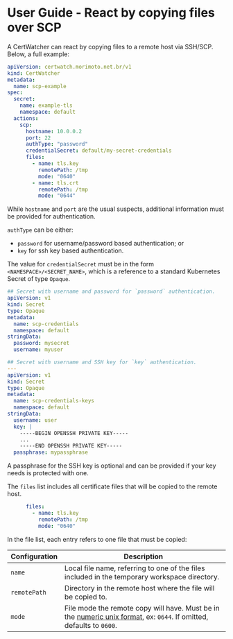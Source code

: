 # User Guide - React by copying files over SCP

A CertWatcher can react by copying files to a remote host via SSH/SCP. Below, a full example:

```yaml
apiVersion: certwatch.morimoto.net.br/v1
kind: CertWatcher
metadata:
  name: scp-example
spec:
  secret:
    name: example-tls
    namespace: default
  actions:
    scp:
      hostname: 10.0.0.2
      port: 22
      authType: "password"
      credentialSecret: default/my-secret-credentials
      files:
        - name: tls.key
          remotePath: /tmp
          mode: "0640"
        - name: tls.crt
          remotePath: /tmp
          mode: "0644"

```

While `hostname` and `port` are the usual suspects, additional information must be provided for authentication.

`authType` can be either:

* `password` for username/password based authentication; or
* `key` for ssh key based authentication.

The value for `credentialSecret` must be in the form `<NAMESPACE>/<SECRET_NAME>`, which is a reference to a standard Kubernetes Secret of type `Opaque`. 

```yaml
## Secret with username and password for `password` authentication.
apiVersion: v1
kind: Secret
type: Opaque
metadata:
  name: scp-credentials
  namespace: default
stringData:
  password: mysecret
  username: myuser
```

```yaml
## Secret with username and SSH key for `key` authentication.
---
apiVersion: v1
kind: Secret
type: Opaque
metadata:
  name: scp-credentials-keys
  namespace: default
stringData:
  username: user
  key: |
    -----BEGIN OPENSSH PRIVATE KEY-----
    ...
    -----END OPENSSH PRIVATE KEY-----
  passphrase: mypassphrase
```

A passphrase for the SSH key is optional and can be provided if your key needs is protected with one.

The `files` list includes all certificate files that will be copied to the remote host.

```yaml
      files:
        - name: tls.key
          remotePath: /tmp
          mode: "0640"
```

In the file list, each entry refers to one file that must be copied:

| Configuration | Description                                                                                                          |
|---------------|----------------------------------------------------------------------------------------------------------------------|
| `name`        | Local file name, referring to one of the files included in the temporary workspace directory.                         |
| `remotePath`  | Directory in the remote host where the file will be copied to.                                                       |
| `mode`        | File mode the remote copy will have. Must be in the [numeric unix format](https://en.wikipedia.org/wiki/File-system_permissions#Numeric_notation), ex: `0644`. If omitted, defaults to `0600`. |

